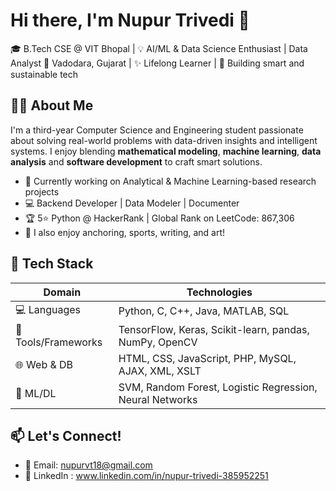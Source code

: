 # Hi there, I'm Nupur Trivedi 👋

🎓 B.Tech CSE @ VIT Bhopal | 💡 AI/ML & Data Science Enthusiast | Data Analyst 
📍 Vadodara, Gujarat | ✨ Lifelong Learner | 🌱 Building smart and sustainable tech  


## 👩‍💻 About Me

I'm a third-year Computer Science and Engineering student passionate about solving real-world problems with data-driven insights and intelligent systems. I enjoy blending **mathematical modeling**, **machine learning**, **data analysis** and **software development** to craft smart solutions.

- 🔬 Currently working on Analytical & Machine Learning-based research projects
- 💻 Backend Developer | Data Modeler | Documenter
- 🏆 5⭐ Python @ HackerRank | Global Rank on LeetCode: 867,306
- 🎨 I also enjoy anchoring, sports, writing, and art!
  

## 🚀 Tech Stack

| Domain                  | Technologies                                               |
|------------------------|------------------------------------------------------------|
| 💻 Languages           | Python, C, C++, Java, MATLAB, SQL                          |
| 🔧 Tools/Frameworks    | TensorFlow, Keras, Scikit-learn, pandas, NumPy, OpenCV     |
| 🌐 Web & DB            | HTML, CSS, JavaScript, PHP, MySQL, AJAX, XML, XSLT         |
| 🧠 ML/DL               | SVM, Random Forest, Logistic Regression, Neural Networks   |


## 📫 Let's Connect!

- 📧 Email: nupurvt18@gmail.com  
- 💼 LinkedIn : www.linkedin.com/in/nupur-trivedi-385952251




